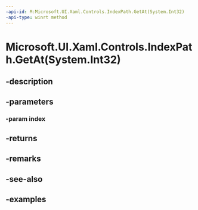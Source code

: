 ```yaml
---
-api-id: M:Microsoft.UI.Xaml.Controls.IndexPath.GetAt(System.Int32)
-api-type: winrt method
---
```


# Microsoft.UI.Xaml.Controls.IndexPath.GetAt(System.Int32)

<!--
public int GetAt (int index);
-->


## -description

## -parameters

### -param index

## -returns

## -remarks

## -see-also

## -examples



